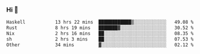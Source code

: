 ### Hi 👋

<!--START_SECTION:waka-->

```txt
Haskell           13 hrs 22 mins  ████████████▒░░░░░░░░░░░░   49.08 %
Rust              8 hrs 19 mins   ███████▓░░░░░░░░░░░░░░░░░   30.52 %
Nix               2 hrs 16 mins   ██░░░░░░░░░░░░░░░░░░░░░░░   08.35 %
sh                2 hrs 3 mins    ██░░░░░░░░░░░░░░░░░░░░░░░   07.53 %
Other             34 mins         ▓░░░░░░░░░░░░░░░░░░░░░░░░   02.12 %
```

<!--END_SECTION:waka-->
